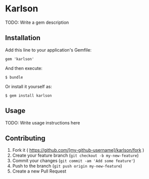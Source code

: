 # Karlson

TODO: Write a gem description

## Installation

Add this line to your application's Gemfile:

    gem 'karlson'

And then execute:

    $ bundle

Or install it yourself as:

    $ gem install karlson

## Usage

TODO: Write usage instructions here

## Contributing

1. Fork it ( https://github.com/[my-github-username]/karlson/fork )
2. Create your feature branch (`git checkout -b my-new-feature`)
3. Commit your changes (`git commit -am 'Add some feature'`)
4. Push to the branch (`git push origin my-new-feature`)
5. Create a new Pull Request
